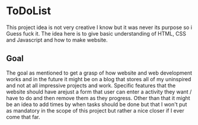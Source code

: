 # ToDoList

This project idea is not very creative I know but it was never its purpose so i Guess fuck it. The idea here is to give basic understanding of HTML, CSS and Javascript and how to make website. 

## Goal 

The goal as mentioned to get a grasp of how website and web development works and in the future it might be on a blog that stores all of my uninspired and not at all impressive projects and work. Specific features that the website should have arejust a form that user can enter a activity they want / have to do and then remove them as they progress. Other than that it might be an idea to add times by when tasks should be done but that I won't put as mandatory in the scope of this project but rather a nice closer if I ever come that far.  
